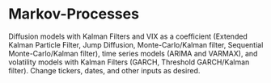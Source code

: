 # Markov-Processes
Diffusion models with Kalman Filters and VIX as a coefficient (Extended Kalman Particle Filter, Jump Diffusion, Monte-Carlo/Kalman filter, Sequential Monte-Carlo/Kalman filter), time series models (ARIMA and VARMAX), and volatility models with Kalman Filters (GARCH, Threshold GARCH/Kalman filter). 
Change tickers, dates, and other inputs as desired.
